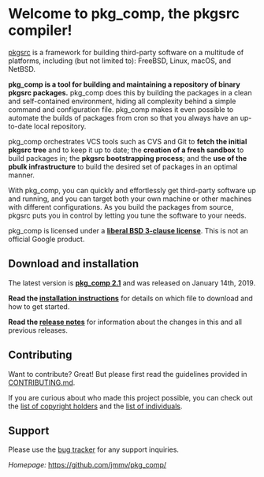 # Welcome to pkg_comp, the pkgsrc compiler!

[pkgsrc](http://pkgsrc.org) is a framework for building third-party
software on a multitude of platforms, including (but not limited to):
FreeBSD, Linux, macOS, and NetBSD.

**pkg_comp is a tool for building and maintaining a repository of binary
pkgsrc packages.** pkg_comp does this by building the packages in a clean
and self-contained environment, hiding all complexity behind a simple
command and configuration file.  pkg_comp makes it even possible to
automate the builds of packages from cron so that you always have an
up-to-date local repository.

pkg_comp orchestrates VCS tools such as CVS and Git to **fetch the initial
pkgsrc tree** and to keep it up to date; the **creation of a fresh
sandbox** to build packages in; the **pkgsrc bootstrapping process**; and
the **use of the pbulk infrastructure** to build the desired set of
packages in an optimal manner.

With pkg_comp, you can quickly and effortlessly get third-party software up
and running, and you can target both your own machine or other machines
with different configurations.  As you build the packages from source,
pkgsrc puts you in control by letting you tune the software to your needs.

pkg_comp is licensed under a **[liberal BSD 3-clause license](COPYING)**.
This is not an official Google product.

## Download and installation

The latest version is **[pkg_comp 2.1](../../releases/tag/pkg_comp-2.1)**
and was released on January 14th, 2019.

**Read the [installation instructions](INSTALL.md)** for details on which
file to download and how to get started.

**Read the [release notes](NEWS)** for information about the changes in
this and all previous releases.

## Contributing

Want to contribute?  Great!  But please first read the guidelines provided
in [CONTRIBUTING.md](CONTRIBUTING.md).

If you are curious about who made this project possible, you can check out
the [list of copyright holders](AUTHORS) and the [list of
individuals](CONTRIBUTORS).

## Support

Please use the [bug tracker](https://github.com/jmmv/pkg_comp/issues) for
any support inquiries.

*Homepage:* https://github.com/jmmv/pkg_comp/
